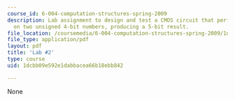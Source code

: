 ```yaml
---
course_id: 6-004-computation-structures-spring-2009
description: Lab assignment to design and test a CMOS circuit that performs addition
  on two unsigned 4-bit numbers, producing a 5-bit result.
file_location: /coursemedia/6-004-computation-structures-spring-2009/1dcbb09e592e1dabbacea66b18ebb842_MIT6_004s09_lab02.pdf
file_type: application/pdf
layout: pdf
title: 'Lab #2'
type: course
uid: 1dcbb09e592e1dabbacea66b18ebb842

---
```

None